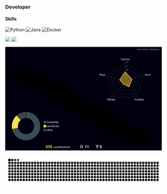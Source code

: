### Developer


#### Skills

![Python](https://img.shields.io/badge/Python-3776AB?style=flat&logo=Python&logoColor=white)
![Java](https://img.shields.io/badge/Java-007396?style=flat&logo=Java&logoColor=white)
![Docker](https://img.shields.io/badge/Docker-2496ED?style=flat&logo=Docker&logoColor=white)


![](https://github-profile-summary-cards.vercel.app/api/cards/profile-details?username=luhavis&theme=dracula)
![](https://github-profile-summary-cards.vercel.app/api/cards/repos-per-language?username=luhavis&theme=dracula)

![](./profile-3d-contrib/profile-night-rainbow.svg)



![](./github-user-contribution.svg)
